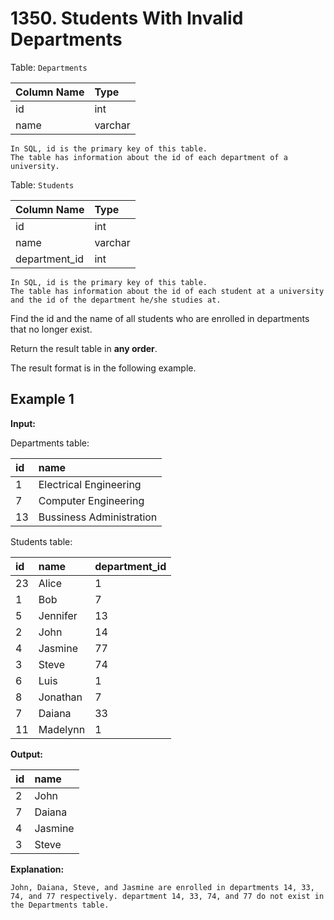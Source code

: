 # 1350. Students With Invalid Departments

Table: `Departments`

| Column Name | Type    |
| :---------- | :------ |
| id          | int     |
| name        | varchar |

```text
In SQL, id is the primary key of this table.
The table has information about the id of each department of a university.
```

Table: `Students`

| Column Name   | Type    |
| :------------ | :------ |
| id            | int     |
| name          | varchar |
| department_id | int     |

```text
In SQL, id is the primary key of this table.
The table has information about the id of each student at a university and the id of the department he/she studies at.
```

Find the id and the name of all students who are enrolled in departments that no longer exist.

Return the result table in **any order**.

The result format is in the following example.

## Example 1

**Input:**

Departments table:

| id   | name                     |
| :--- | :----------------------- |
| 1    | Electrical Engineering   |
| 7    | Computer Engineering     |
| 13   | Bussiness Administration |

Students table:

| id   | name     | department_id |
| :--- | :------- | :------------ |
| 23   | Alice    | 1             |
| 1    | Bob      | 7             |
| 5    | Jennifer | 13            |
| 2    | John     | 14            |
| 4    | Jasmine  | 77            |
| 3    | Steve    | 74            |
| 6    | Luis     | 1             |
| 8    | Jonathan | 7             |
| 7    | Daiana   | 33            |
| 11   | Madelynn | 1             |

**Output:**

| id   | name    |
| :--- | :------ |
| 2    | John    |
| 7    | Daiana  |
| 4    | Jasmine |
| 3    | Steve   |

**Explanation:**

```text
John, Daiana, Steve, and Jasmine are enrolled in departments 14, 33, 74, and 77 respectively. department 14, 33, 74, and 77 do not exist in the Departments table.
```

